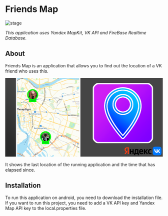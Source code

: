 
# Friends Map
<img src="https://img.shields.io/badge/stage-released-green.svg" alt="stage"> 

_This application uses Yandex MapKit, VK API and FireBase Realtime Database._

## About

Friends Map is an application that allows you to find out the location of a VK friend who uses this.  

<img src="https://github.com/Mihail-Larionow/Friends-Map/blob/master/images/logo_1_without_border.png"/>  

It shows the last location of the running application and the time that has elapsed since.

## Installation

To run this application on android, you need to download the installation file.  
If you want to run this project, you need to add a VK API key and Yandex Map API key to the local.properties file.  


